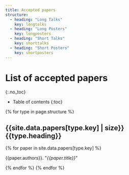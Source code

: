 ```yaml
---
title: Accepted papers
structure:
  - heading: "Long Talks"
    key: longtalks
  - heading: "Long Posters"
    key: longposters
  - heading: "Short Talks"
    key: shorttalks
  - heading: "Short Posters"
    key: shortposters
---
```


# List of accepted papers
{:.no_toc}

* Table of contents 
{:toc}

{% for type in page.structure %}

## {{site.data.papers[type.key] | size}} {{type.heading}}

{% for paper in site.data.papers[type.key] %}

{{paper.authors}}. "*{{paper.title}}*"

{% endfor %}
{% endfor %}


